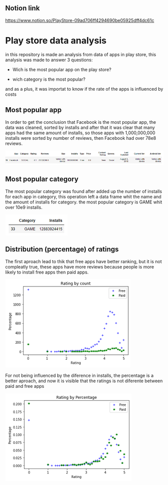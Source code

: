 ## Notion link
https://www.notion.so/PlayStore-09ad706ff4294690be05925dff4dc61c
# Play store data analysis

in this repository is made an analysis from data of apps in play store, this analysis was made to answer 3 questions:

- Wich is the most popular app on the play store?

- wich category is the most popular?

and as a plus, it was importat to know if the rate of the apps is influenced by costs

## Most popular app

In order to get the conclusion that Facebook is the most popular app, the data was cleaned, sorted by installs and after that it was clear that many apps had the same amount of installs, so those apps with 1,000,000,000 installs were sorted by number of reviews, then Facebook had over 78e8 reviews. 

![Most popular app](https://github.com/LuisGerardoDC/playStoreData/blob/master/images/popular_app_.png)


## Most popular category

The most popular category was found after added up the number of installs for each app in category, this operation left a data frame whit the name and the amount of installs for category. the most popular category is GAME whit over 10e9 installs. 

![Most popular category](https://github.com/LuisGerardoDC/playStoreData/blob/master/images/popular_category.png)

## Distribution (percentage) of ratings

The first aproach lead to thik that free apps have better ranking, but it is not compleatly true, these apps have more reviews because people is more likely to install free apps then paid apps. 

![rating by count](https://github.com/LuisGerardoDC/playStoreData/blob/master/images/rating_by_count.png)

For not being influenced by the diference in installs, the percentage is a better aproach, and now it is visible that the ratings is not diferente between paid and free apps

![rating by percentage](https://github.com/LuisGerardoDC/playStoreData/blob/master/images/rating_by_percentage.png)
